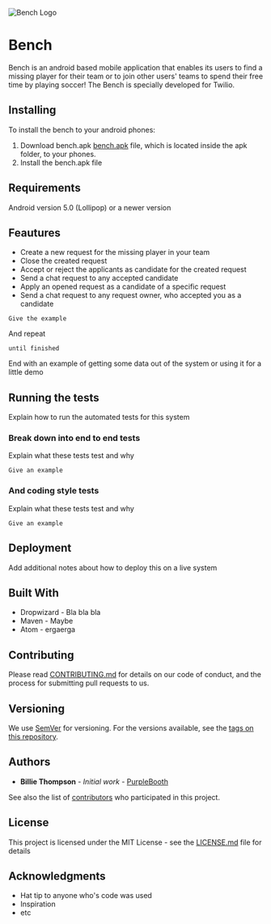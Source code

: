 ![Bench Logo](http://bench-kaanburaksener.rhcloud.com/img/bench_logo.png)
# Bench

Bench is an android based mobile application that enables its users to find a missing player for their team or to join other users' teams to spend their free time by playing soccer! The Bench is specially developed for Twilio.

## Installing

To install the bench to your android phones:

1. Download bench.apk [bench.apk](https://github.com/kaanburaksener/bench/apk/bench.apk) file, which is located inside the apk folder, to your phones.
2. Install the bench.apk file

## Requirements

Android version 5.0 (Lollipop) or a newer version

## Feautures

* Create a new request for the missing player in your team
* Close the created request
* Accept or reject the applicants as candidate for the created request
* Send a chat request to any accepted candidate
* Apply an opened request as a candidate of a specific request
* Send a chat request to any request owner, who accepted you as a candidate

```
Give the example
```

And repeat

```
until finished
```

End with an example of getting some data out of the system or using it for a little demo

## Running the tests

Explain how to run the automated tests for this system

### Break down into end to end tests

Explain what these tests test and why

```
Give an example
```

### And coding style tests

Explain what these tests test and why

```
Give an example
```

## Deployment

Add additional notes about how to deploy this on a live system

## Built With

* Dropwizard - Bla bla bla
* Maven - Maybe
* Atom - ergaerga

## Contributing

Please read [CONTRIBUTING.md](CONTRIBUTING.md) for details on our code of conduct, and the process for submitting pull requests to us.

## Versioning

We use [SemVer](http://semver.org/) for versioning. For the versions available, see the [tags on this repository](https://github.com/your/project/tags). 

## Authors

* **Billie Thompson** - *Initial work* - [PurpleBooth](https://github.com/PurpleBooth)

See also the list of [contributors](https://github.com/your/project/contributors) who participated in this project.

## License

This project is licensed under the MIT License - see the [LICENSE.md](LICENSE.md) file for details

## Acknowledgments

* Hat tip to anyone who's code was used
* Inspiration
* etc

